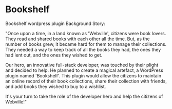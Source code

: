 # Bookshelf
Bookshelf wordpress plugin 
Background Story:

"Once upon a time, in a land known as 'Webville', citizens were book lovers. They read and shared books with each other all the time. But, as the number of books grew, it became hard for them to manage their collections. They needed a way to keep track of all the books they had, the ones they had lent out, and the ones they wished to get. 

Our hero, an innovative full-stack developer, was touched by their plight and decided to help. He planned to create a magical artefact, a WordPress plugin named 'Bookshelf'. This plugin would allow the citizens to maintain an online record of their book collections, share their collection with friends, and add books they wished to buy to a wishlist. 

It's your turn to take the role of the developer hero and help the citizens of Webville!"
